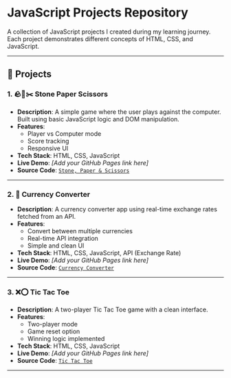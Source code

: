# JavaScript Projects Repository

A collection of JavaScript projects I created during my learning journey. Each project demonstrates different concepts of HTML, CSS, and JavaScript.

---

## 📂 Projects

### 1. 🪨📄✂️ Stone Paper Scissors
- **Description**: A simple game where the user plays against the computer. Built using basic JavaScript logic and DOM manipulation.
- **Features**:
  - Player vs Computer mode
  - Score tracking
  - Responsive UI
- **Tech Stack**: HTML, CSS, JavaScript
- **Live Demo**: *[Add your GitHub Pages link here]*  
- **Source Code**: [`Stone, Paper & Scissors`](./Stone%2C%20Paper%20%26%20Scissors)

---

### 2. 💱 Currency Converter
- **Description**: A currency converter app using real-time exchange rates fetched from an API.
- **Features**:
  - Convert between multiple currencies
  - Real-time API integration
  - Simple and clean UI
- **Tech Stack**: HTML, CSS, JavaScript, API (Exchange Rate)
- **Live Demo**: *[Add your GitHub Pages link here]*  
- **Source Code**: [`Currency Converter`](./Currency%20Converter)

---

### 3. ❌⭕ Tic Tac Toe
- **Description**: A two-player Tic Tac Toe game with a clean interface.
- **Features**:
  - Two-player mode
  - Game reset option
  - Winning logic implemented
- **Tech Stack**: HTML, CSS, JavaScript
- **Live Demo**: *[Add your GitHub Pages link here]*  
- **Source Code**: [`Tic Tac Toe`](./TicTacToe)

---
